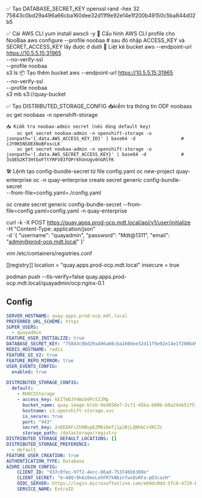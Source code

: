 ✅ Tạo DATABASE_SECRET_KEY
        openssl rand -hex 32
        75843c0bd29a496a66cba160dee32d11f9e92e14e1f200b49150c5ba844d02b5


✅ Cài AWS CLI
yum install awscli -y
    🔧 Cấu hình AWS CLI profile cho NooBaa
            aws configure --profile noobaa                      # sau đó nhập ACCESS_KEY và SECRET_ACCESS_KEY lấy được ở dưới
    📂 Liệt kê bucket
            aws --endpoint-url https://10.5.5.15:31965 \
                --no-verify-ssl \
                --profile noobaa \
                s3 ls
    📦 Tạo thêm bucket
            aws --endpoint-url https://10.5.5.15:31965 \
                --no-verify-ssl \
                --profile noobaa \
                s3 mb s3://quay-bucket


✅ Tạo DISTRIBUTED_STORAGE_CONFIG
    📥kiểm tra thông tin ODF noobaas
        oc get noobaas -n openshift-storage

    📥 Kiểm tra noobaa-admin secret (nếu dùng default key)
        oc get secret noobaa-admin -n openshift-storage -o jsonpath='{.data.AWS_ACCESS_KEY_ID}' | base64 -d                 #   cJY0K5NSOEXNoBFoscLK
        oc get secret noobaa-admin -n openshift-storage -o jsonpath='{.data.AWS_SECRET_ACCESS_KEY}' | base64 -d             #   3sOEb2KT3HtboFTtYRFV83fOPrkhUnUgv0nGRlFK

🛠 Lệnh tạo config-bundle-secret từ file config.yaml
    oc new-project quay-enterprise
    oc -n quay-enterprise create secret generic config-bundle-secret \
  --from-file=config.yaml=./config.yaml


  oc create secret generic config-bundle-secret --from-file=config.yaml=config.yaml -n quay-enterprise


  curl -k -X POST https://quay.apps.prod-ocp.mdt.local/api/v1/user/initialize \
  -H "Content-Type: application/json" \
  -d '{
    "username": "quayadmin",
    "password": "Mdt@1311",
    "email": "admin@prod-ocp.mdt.local"
  }'


vim /etc/containers/registries.conf

[[registry]]
location = "quay.apps.prod-ocp.mdt.local"
insecure = true

podman push --tls-verify=false quay.apps.prod-ocp.mdt.local/quayadmin/ocp:nginx-0.1


## Config

```yaml
SERVER_HOSTNAME: quay.apps.prod-ocp.mdt.local
PREFERRED_URL_SCHEME: https
SUPER_USERS:
  - quayadmin
FEATURE_USER_INITIALIZE: true
DATABASE_SECRET_KEY: "75843c0bd29a496a66cba160dee32d11f9e92e14e1f200b49150c5ba844d02b5"
REDIS_HOSTNAME: redis
FEATURE_UI_V2: true
FEATURE_REPO_MIRROR: true
USER_EVENTS_CONFIG:
  enabled: true

DISTRIBUTED_STORAGE_CONFIG:
  default:
    - RHOCSStorage
    - access_key: kEITmOJY4Wzb9PcS3JMp
      bucket_name: quay-image-blob-9ed858e7-2c71-45ba-b00b-b0a24eb51f5f
      hostname: s3.openshift-storage.svc
      is_secure: true
      port: "443"
      secret_key: 2nEEEKFsIhRBupEZM8ibmTj1p2BjLQNhbCsVRCZc
      storage_path: /datastorage/registry
DISTRIBUTED_STORAGE_DEFAULT_LOCATIONS: []
DISTRIBUTED_STORAGE_PREFERENCE:
  - default
FEATURE_USER_CREATION: true
AUTHENTICATION_TYPE: Database
AZURE_LOGIN_CONFIG:
    CLIENT_ID: "937c0fec-97f2-4ecc-86ad-753746b6388e"
    CLIENT_SECRET: "b~48Q~9hAz8mvLehFR7kNbinfwvQvRFa-pD3cazH"
    OIDC_SERVER: https://login.microsoftonline.com/e69dc0dd-5fc0-4729-b9ac-30c9100ed271/v2.0/
    SERVICE_NAME: EntraID  
```